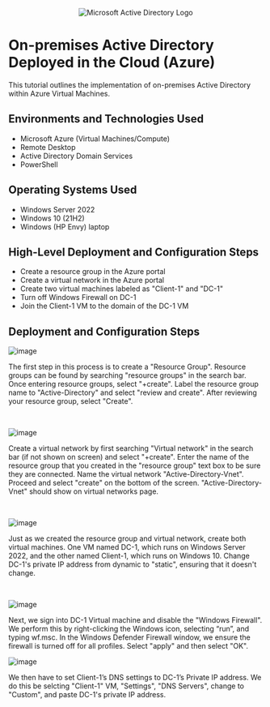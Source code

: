 <p align="center">
<img src="https://i.imgur.com/pU5A58S.png" alt="Microsoft Active Directory Logo"/>
</p>

<h1>On-premises Active Directory Deployed in the Cloud (Azure)</h1>
This tutorial outlines the implementation of on-premises Active Directory within Azure Virtual Machines.<br />

<h2>Environments and Technologies Used</h2>

- Microsoft Azure (Virtual Machines/Compute)
- Remote Desktop
- Active Directory Domain Services
- PowerShell

<h2>Operating Systems Used </h2>

- Windows Server 2022
- Windows 10 (21H2)
- Windows (HP Envy) laptop

<h2>High-Level Deployment and Configuration Steps</h2>

- Create a resource group in the Azure portal
- Create a virtual network in the Azure portal
- Create two virtual machines labeled as "Client-1" and "DC-1"
- Turn off Windows Firewall on DC-1
- Join the Client-1 VM to the domain of the DC-1 VM

<h2>Deployment and Configuration Steps</h2>

![image](https://github.com/user-attachments/assets/66d1f637-1a25-4282-971c-f21ecff41288)


</p>
<p>
The first step in this process is to create a "Resource Group". Resource groups can be found by searching "resource groups" in the search bar. Once entering resource groups, select "+create". Label the resource group name to "Active-Directory" and select "review and create". After reviewing your resource group, select "Create".
</p>
<br />

![image](https://github.com/user-attachments/assets/31914ebc-eb75-4eff-b851-756e1cdea2d8)


</p>
<p>
Create a virtual network by first searching "Virtual network" in the search bar (if not shown on screen) and select "+create". Enter the name of the resource group that you created in the "resource group" text box to be sure they are connected. Name the virtual network "Active-Directory-Vnet". Proceed and select "create" on the bottom of the screen. "Active-Directory-Vnet" should show on virtual networks page.
</p>
<br />

![image](https://github.com/user-attachments/assets/70ffb7a5-65c8-4a15-9fc7-e9adf9886460)

</p>
<p>
Just as we created the resource group and virtual network, create both virtual machines. One VM named DC-1, which runs on Windows Server 2022, and the other named Client-1, which runs on Windows 10. Change DC-1's private IP address from dynamic to "static", ensuring that it doesn't change.
</p>
<br />

![image](https://github.com/user-attachments/assets/a636fb0c-4820-4549-864f-224a3a019e70)


Next, we sign into DC-1 Virtual machine and disable the "Windows Firewall". We perform this by right-clicking the Windows icon, selecting “run”, and typing wf.msc. In the Windows Defender Firewall window, we ensure the firewall is turned off for all profiles. Select "apply" and then select "OK".


![image](https://github.com/user-attachments/assets/d5a75918-f1e3-4edc-ae9a-0df78de50bc8)

We then have to set Client-1’s DNS settings to DC-1’s Private IP address. We do this be selcting "Client-1" VM, "Settings", "DNS Servers", change to "Custom", and paste DC-1's private IP address. 

